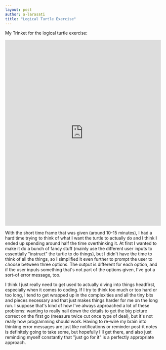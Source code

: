 ```yaml
---
layout: post
author: a-larasati
title: "Logical Turtle Exercise"
---
```


My Trinket for the logical turtle exercise:
<iframe src="https://trinket.io/embed/python/ae339dc426" width="100%" height="600" frameborder="0" marginwidth="0" marginheight="0" allowfullscreen></iframe>

With the short time frame that was given (around 10-15 minutes), I had a hard time trying to think of what I want the turtle to actually do and I think I ended up spending around half the time overthinking it. At first I wanted to make it do a bunch of fancy stuff (mainly use the different user inputs to essentially "instruct" the turtle to do things), but I didn't have the time to think of all the things, so I simplified it even further to prompt the user to choose between three options. The output is different for each option, and if the user inputs something that's not part of the options given, I've got a sort-of error message, too.

I think I just really need to get used to actually diving into things headfirst, especially when it comes to coding. If I try to think too much or too hard or too long, I tend to get wrapped up in the complexities and all the tiny bits and pieces necessary and that just makes things harder for me on the long run. I suppose that's kind of how I've always approached a lot of these problems: wanting to really nail down the details to get the big picture correct on the first go (measure twice cut once type of deal), but it's not really how programming should work. Having to re-wire my brain into thinking error messages are just like notifications or reminder post-it notes is definitely going to take some, but hopefully I'll get there, and also just reminding myself constantly that "just go for it" is a perfectly appropriate approach.
